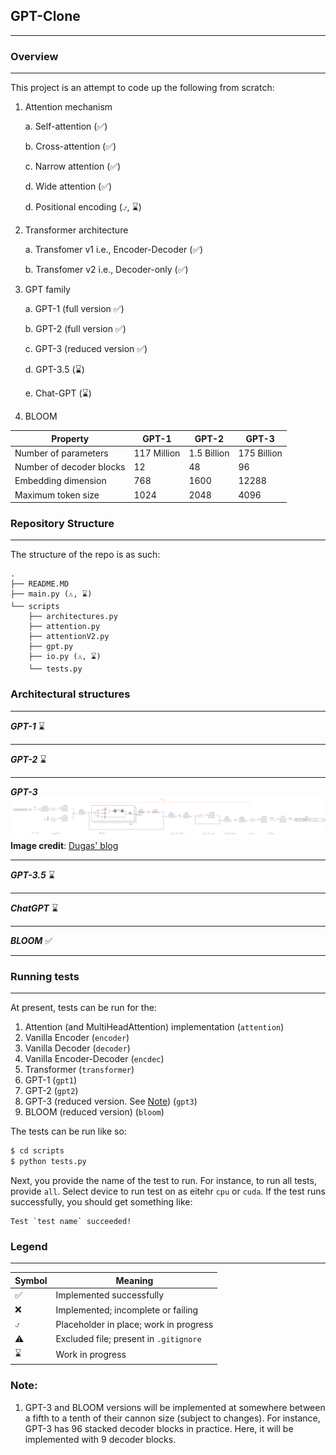 ## GPT-Clone

---

### Overview

---
This project is an attempt to code up the following from scratch:

1. Attention mechanism
    
    a. Self-attention (&#9989;)

    b. Cross-attention (&#9989;)

    c. Narrow attention (&#9989;)

    d. Wide attention (&#9989;)
    
    d. Positional encoding (&#9083;, &#8987;)


2. Transformer architecture

    a. Transfomer v1 i.e., Encoder-Decoder (&#9989;)

    b. Transfomer v2 i.e., Decoder-only (&#9989;)


3. GPT family

   a. GPT-1 (full version &#9989;)
   
   b. GPT-2 (full version &#9989;)
   
   c. GPT-3 (reduced version &#9989;)

   d. GPT-3.5 (&#8987;)
   
   e. Chat-GPT (&#8987;)

4. BLOOM



| Property                 | GPT-1       | GPT-2       | GPT-3       |
|--------------------------|-------------|-------------|-------------|
| Number of parameters     | 117 Million | 1.5 Billion | 175 Billion |
| Number of decoder blocks | 12          | 48          | 96          |
| Embedding dimension      | 768         | 1600        | 12288       |
| Maximum token size       | 1024        | 2048        | 4096        |

### Repository Structure

---

The structure of the repo is as such:

```text
.
├── README.MD
├── main.py (⚠, ⌛)
└── scripts
    ├── architectures.py
    ├── attention.py
    ├── attentionV2.py
    ├── gpt.py
    ├── io.py (⚠, ⌛)
    └── tests.py
```

### Architectural structures

---

***GPT-1***
&#8987;

---
***GPT-2***
&#8987;

---
***GPT-3***
<a href="https://dugas.ch/artificial_curiosity/img/GPT_architecture/fullarch.png">![Full size](assets/gpt-arch.png)</a>
**Image credit**: [Dugas' blog](https://dugas.ch/artificial_curiosity/GPT_architecture.html)

---

***GPT-3.5***
&#8987;

---
***ChatGPT***
&#8987;

---
***BLOOM***
&#9989;

---
### Running tests

---

At present, tests can be run for the:
1. Attention (and MultiHeadAttention) implementation (`attention`)
2. Vanilla Encoder (`encoder`)
3. Vanilla Decoder (`decoder`)
4. Vanilla Encoder-Decoder (`encdec`)
5. Transformer (`transformer`)
6. GPT-1 (`gpt1`)
7. GPT-2 (`gpt2`)
8. GPT-3 (reduced version. See [Note](#note)) (`gpt3`)
9. BLOOM (reduced version) (`bloom`)

The tests can be run like so:

```bash
$ cd scripts
$ python tests.py
```

Next, you provide the name of the test to run. For instance, to run all tests, provide `all`. Select device to run test on as eitehr `cpu` or `cuda`. If the test runs successfully, you should get something like:

```text
Test `test name` succeeded!
```


### Legend

---

| Symbol   | Meaning                                |
|----------|----------------------------------------|
| &#9989;  | Implemented successfully               |
| &#10060; | Implemented; incomplete or failing     |
| &#9083;  | Placeholder in place; work in progress |
| &#9888;  | Excluded file; present in `.gitignore` |
| &#8987;  | Work in progress                       |

### Note:
1.  GPT-3 and BLOOM versions will be implemented at somewhere between a fifth to a tenth of their cannon size (subject to changes). For instance, GPT-3 has 96 stacked decoder blocks in practice. Here, it will be implemented with 9 decoder blocks.

